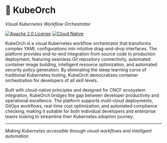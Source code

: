 # 🎼 KubeOrch
*Visual Kubernetes Workflow Orchestrator*

[![Apache 2.0 License](https://img.shields.io/badge/License-Apache%202.0-blue.svg)](https://opensource.org/licenses/Apache-2.0)
[![Cloud Native](https://img.shields.io/badge/Cloud%20Native-orange.svg)](https://landscape.cncf.io/)

KubeOrch is a visual Kubernetes workflow orchestrator that transforms complex YAML configurations into intuitive drag-and-drop interfaces. The platform provides end-to-end integration from source code to production deployment, featuring seamless Git repository connectivity, automated container image building, intelligent resource optimization, and automated security policy generation. By eliminating the steep learning curve of traditional Kubernetes tooling, KubeOrch democratizes container orchestration for developers of all skill levels.

Built with cloud-native principles and designed for CNCF ecosystem integration, KubeOrch bridges the gap between developer productivity and operational excellence. The platform supports multi-cloud deployments, GitOps workflows, real-time cost optimization, and automated compliance checking, making it suitable for both individual developers and enterprise teams looking to streamline their Kubernetes adoption journey.

---
*Making Kubernetes accessible through visual workflows and intelligent automation*
